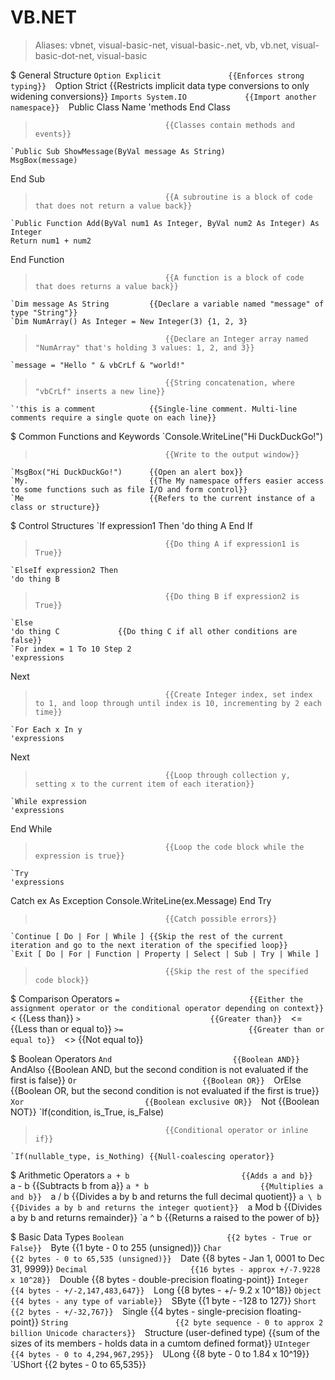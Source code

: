 # VB.NET

> Aliases: vbnet, visual-basic-net, visual-basic-.net, vb, vb.net, visual-basic-dot-net, visual-basic

$ General Structure
    `Option Explicit               {{Enforces strong typing}} 
    `Option Strict                 {{Restricts implicit data type conversions to only widening conversions}} 
    `Imports System.IO             {{Import another namespace}} 
    `Public Class Name
	'methods
End Class
>                                  {{Classes contain methods and events}} 
    `Public Sub ShowMessage(ByVal message As String)
	MsgBox(message)
End Sub
>                                  {{A subroutine is a block of code that does not return a value back}} 
    `Public Function Add(ByVal num1 As Integer, ByVal num2 As Integer) As Integer
	Return num1 + num2
End Function
>                                  {{A function is a block of code that does returns a value back}} 
    `Dim message As String         {{Declare a variable named "message" of type "String"}} 
    `Dim NumArray() As Integer = New Integer(3) {1, 2, 3}
>                                  {{Declare an Integer array named "NumArray" that's holding 3 values: 1, 2, and 3}} 
    `message = "Hello " & vbCrLf & "world!"
>                                  {{String concatenation, where "vbCrLf" inserts a new line}} 
    `'this is a comment            {{Single-line comment. Multi-line comments require a single quote on each line}} 

$ Common Functions and Keywords
    `Console.WriteLine("Hi DuckDuckGo!")
>                                  {{Write to the output window}} 
    `MsgBox("Hi DuckDuckGo!")      {{Open an alert box}} 
    `My.                           {{The My namespace offers easier access to some functions such as file I/O and form control}} 
    `Me                            {{Refers to the current instance of a class or structure}} 

$ Control Structures
    `If expression1 Then
	'do thing A
End If
>                                  {{Do thing A if expression1 is True}} 
    `ElseIf expression2 Then
	'do thing B
>                                  {{Do thing B if expression2 is True}} 
    `Else
	'do thing C             {{Do thing C if all other conditions are false}} 
    `For index = 1 To 10 Step 2
	'expressions
Next
>                                  {{Create Integer index, set index to 1, and loop through until index is 10, incrementing by 2 each time}} 
    `For Each x In y
	'expressions
Next
>                                  {{Loop through collection y, setting x to the current item of each iteration}} 
    `While expression
	'expressions
End While
>                                  {{Loop the code block while the expression is true}} 
    `Try
	'expressions
Catch ex As Exception
	Console.WriteLine(ex.Message)
End Try
>                                  {{Catch possible errors}} 
    `Continue [ Do | For | While ] {{Skip the rest of the current iteration and go to the next iteration of the specified loop}} 
    `Exit [ Do | For | Function | Property | Select | Sub | Try | While ]
>                                  {{Skip the rest of the specified code block}} 

$ Comparison Operators
    `=                             {{Either the assignment operator or the conditional operator depending on context}} 
    `<                             {{Less than}} 
    `>                             {{Greater than}} 
    `<=                            {{Less than or equal to}} 
    `>=                            {{Greater than or equal to}} 
    `<>                            {{Not equal to}} 

$ Boolean Operators
    `And                           {{Boolean AND}} 
    `AndAlso                       {{Boolean AND, but the second condition is not evaluated if the first is false}} 
    `Or                            {{Boolean OR}} 
    `OrElse                        {{Boolean OR, but the second condition is not evaluated if the first is true}} 
    `Xor                           {{Boolean exclusive OR}} 
    `Not                           {{Boolean NOT}} 
    `If(condition, is_True, is_False)
>                                  {{Conditional operator or inline if}} 
    `If(nullable_type, is_Nothing) {{Null-coalescing operator}} 

$ Arithmetic Operators
    `a + b                         {{Adds a and b}} 
    `a - b                         {{Subtracts b from a}} 
    `a * b                         {{Multiplies a and b}} 
    `a / b                         {{Divides a by b and returns the full decimal quotient}} 
    `a \ b                         {{Divides a by b and returns the integer quotient}} 
    `a Mod b                       {{Divides a by b and returns remainder}} 
    `a ^ b                         {{Returns a raised to the power of b}} 

$ Basic Data Types
    `Boolean                       {{2 bytes - True or False}} 
    `Byte                          {{1 byte - 0 to 255 (unsigned)}} 
    `Char                          {{2 bytes - 0 to 65,535 (unsigned)}} 
    `Date                          {{8 bytes - Jan 1, 0001 to Dec 31, 9999}} 
    `Decimal                       {{16 bytes - approx +/-7.9228 x 10^28}} 
    `Double                        {{8 bytes - double-precision floating-point}} 
    `Integer                       {{4 bytes - +/-2,147,483,647}} 
    `Long                          {{8 bytes - +/- 9.2 x 10^18}} 
    `Object                        {{4 bytes - any type of variable}} 
    `SByte                         {{1 byte - -128 to 127}} 
    `Short                         {{2 bytes - +/-32,767}} 
    `Single                        {{4 bytes - single-precision floating-point}} 
    `String                        {{2 byte sequence - 0 to approx 2 billion Unicode characters}} 
    `Structure (user-defined type) {{sum of the sizes of its members - holds data in a cumtom defined format}} 
    `UInteger                      {{4 bytes - 0 to 4,294,967,295}} 
    `ULong                         {{8 byte - 0 to 1.84 x 10^19}} 
    `UShort                        {{2 bytes - 0 to 65,535}} 

